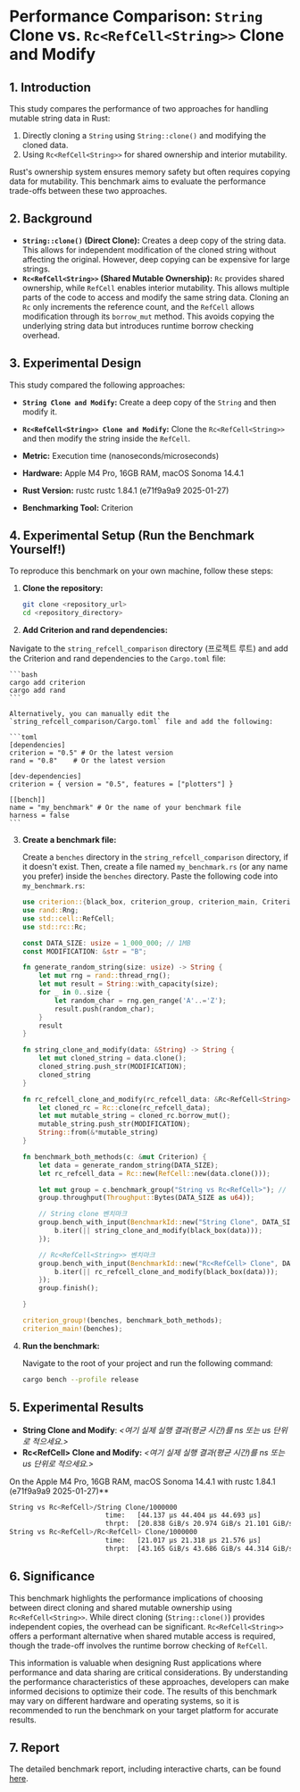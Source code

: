 # Performance Comparison: `String` Clone vs. `Rc<RefCell<String>>` Clone and Modify

## 1. Introduction

This study compares the performance of two approaches for handling mutable string data in Rust:

1.  Directly cloning a `String` using `String::clone()` and modifying the cloned data.
2.  Using `Rc<RefCell<String>>` for shared ownership and interior mutability.

Rust's ownership system ensures memory safety but often requires copying data for mutability. This benchmark aims to evaluate the performance trade-offs between these two approaches.

## 2. Background

*   **`String::clone()` (Direct Clone):** Creates a deep copy of the string data. This allows for independent modification of the cloned string without affecting the original. However, deep copying can be expensive for large strings.
*   **`Rc<RefCell<String>>` (Shared Mutable Ownership):** `Rc` provides shared ownership, while `RefCell` enables interior mutability.  This allows multiple parts of the code to access and modify the same string data. Cloning an `Rc` only increments the reference count, and the `RefCell` allows modification through its `borrow_mut` method. This avoids copying the underlying string data but introduces runtime borrow checking overhead.

## 3. Experimental Design

This study compared the following approaches:

*   **`String Clone and Modify`:** Create a deep copy of the `String` and then modify it.
*   **`Rc<RefCell<String>> Clone and Modify`:** Clone the `Rc<RefCell<String>>` and then modify the string inside the `RefCell`.

*   **Metric:** Execution time (nanoseconds/microseconds)
*   **Hardware:** Apple M4 Pro, 16GB RAM, macOS Sonoma 14.4.1
*   **Rust Version:** rustc rustc 1.84.1 (e71f9a9a9 2025-01-27)
*   **Benchmarking Tool:** Criterion

## 4. Experimental Setup (Run the Benchmark Yourself!)

To reproduce this benchmark on your own machine, follow these steps:

1.  **Clone the repository:**

    ```bash
    git clone <repository_url>
    cd <repository_directory>
    ```

2.  **Add Criterion and rand dependencies:**

   Navigate to the `string_refcell_comparison` directory (프로젝트 루트) and add the Criterion and rand dependencies to the `Cargo.toml` file:

    ```bash
    cargo add criterion
    cargo add rand
    ```

    Alternatively, you can manually edit the `string_refcell_comparison/Cargo.toml` file and add the following:

    ```toml
    [dependencies]
    criterion = "0.5" # Or the latest version
    rand = "0.8"    # Or the latest version

    [dev-dependencies]
    criterion = { version = "0.5", features = ["plotters"] }

    [[bench]]
    name = "my_benchmark" # Or the name of your benchmark file
    harness = false
    ```

3.  **Create a benchmark file:**

    Create a `benches` directory in the `string_refcell_comparison` directory, if it doesn't exist. Then, create a file named `my_benchmark.rs` (or any name you prefer) inside the `benches` directory. Paste the following code into `my_benchmark.rs`:

    ```rust
    use criterion::{black_box, criterion_group, criterion_main, Criterion, BenchmarkId, Throughput};
    use rand::Rng;
    use std::cell::RefCell;
    use std::rc::Rc;

    const DATA_SIZE: usize = 1_000_000; // 1MB
    const MODIFICATION: &str = "B";

    fn generate_random_string(size: usize) -> String {
        let mut rng = rand::thread_rng();
        let mut result = String::with_capacity(size);
        for _ in 0..size {
            let random_char = rng.gen_range('A'..='Z');
            result.push(random_char);
        }
        result
    }

    fn string_clone_and_modify(data: &String) -> String {
        let mut cloned_string = data.clone();
        cloned_string.push_str(MODIFICATION);
        cloned_string
    }

    fn rc_refcell_clone_and_modify(rc_refcell_data: &Rc<RefCell<String>>) -> String {
        let cloned_rc = Rc::clone(rc_refcell_data);
        let mut mutable_string = cloned_rc.borrow_mut();
        mutable_string.push_str(MODIFICATION);
        String::from(&*mutable_string)
    }

    fn benchmark_both_methods(c: &mut Criterion) {
        let data = generate_random_string(DATA_SIZE);
        let rc_refcell_data = Rc::new(RefCell::new(data.clone()));

        let mut group = c.benchmark_group("String vs Rc<RefCell>"); // 단일 그룹
        group.throughput(Throughput::Bytes(DATA_SIZE as u64));

        // String clone 벤치마크
        group.bench_with_input(BenchmarkId::new("String Clone", DATA_SIZE), &data, |b, data| {
            b.iter(|| string_clone_and_modify(black_box(data)));
        });

        // Rc<RefCell<String>> 벤치마크
        group.bench_with_input(BenchmarkId::new("Rc<RefCell> Clone", DATA_SIZE), &rc_refcell_data, |b, data| {
            b.iter(|| rc_refcell_clone_and_modify(black_box(data)));
        });
        group.finish();

    }

    criterion_group!(benches, benchmark_both_methods);
    criterion_main!(benches);
    ```

4.  **Run the benchmark:**

    Navigate to the root of your project and run the following command:

    ```bash
    cargo bench --profile release
    ```

## 5. Experimental Results
* **String Clone and Modify**:  *&lt;여기 실제 실행 결과(평균 시간)를 ns 또는 us 단위로 적으세요.>*
* **Rc\<RefCell> Clone and Modify:** *&lt;여기 실제 실행 결과(평균 시간)를 ns 또는 us 단위로 적으세요.>*

On the Apple M4 Pro, 16GB RAM, macOS Sonoma 14.4.1 with rustc 1.84.1 (e71f9a9a9 2025-01-27)**
```bash
String vs Rc<RefCell>/String Clone/1000000                                                                             
                        time:   [44.137 µs 44.404 µs 44.693 µs]
                        thrpt:  [20.838 GiB/s 20.974 GiB/s 21.101 GiB/s]
String vs Rc<RefCell>/Rc<RefCell> Clone/1000000                                                                             
                        time:   [21.017 µs 21.318 µs 21.576 µs]
                        thrpt:  [43.165 GiB/s 43.686 GiB/s 44.314 GiB/s]
```

## 6. Significance

This benchmark highlights the performance implications of choosing between direct cloning and shared mutable ownership using `Rc<RefCell<String>>`. While direct cloning (`String::clone()`) provides independent copies, the overhead can be significant. `Rc<RefCell<String>>` offers a performant alternative when shared mutable access is required, though the trade-off involves the runtime borrow checking of `RefCell`.

This information is valuable when designing Rust applications where performance and data sharing are critical considerations. By understanding the performance characteristics of these approaches, developers can make informed decisions to optimize their code. The results of this benchmark may vary on different hardware and operating systems, so it is recommended to run the benchmark on your target platform for accurate results.

## 7. Report

The detailed benchmark report, including interactive charts, can be found [here](string_refcell_comparison/String%20vs%20Rc_RefCell_/index.html).